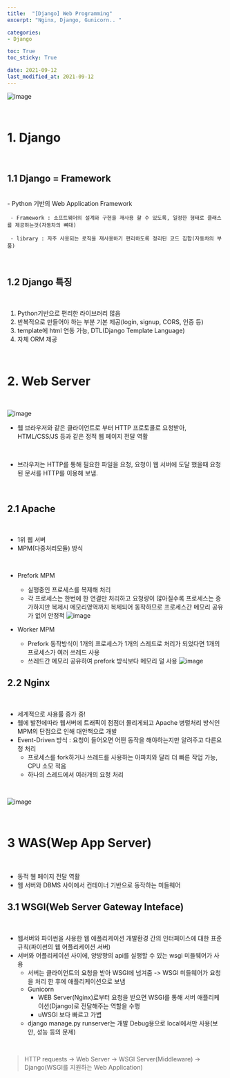 ```yaml
---
title:  "[Django] Web Programming"
excerpt: "Nginx, Django, Gunicorn.. "

categories:
- Django

toc: True
toc_sticky: True

date: 2021-09-12
last_modified_at: 2021-09-12
---
```


![image](https://user-images.githubusercontent.com/76996686/132986780-c7120410-bb33-42be-8a39-1b2c6c2d97d8.png)

<br>

# 1. Django
<br>

## 1.1 Django = Framework
<br>
  -  Python 기반의 Web Application Framework 
  

     - Framework : 소프트웨어의 설계와 구현을 재사용 할 수 있도록, 일정한 형태로 클래스를 제공하는것(자동차의 뼈대)

     - library : 자주 사용되는 로직을 재사용하기 편리하도록 정리된 코드 집합(자동차의 부품)

<br>

## 1.2 Django 특징
<br>

1. Python기반으로 편리한 라이브러리 많음
2. 반복적으로 만들어야 하는 부분 기본 제공(login, signup, CORS, 인증 등)
3. template에 html 연동 가능, DTL(Django Template Language)
4. 자체 ORM 제공

<br>

# 2. Web Server
<br>

![image](https://user-images.githubusercontent.com/76996686/132987533-9695f0b4-3004-46ed-b655-bc1eb720b51b.png)

- 웹 브라우저와 같은 클라이언트로 부터 HTTP 프로토콜로 요청받아, HTML/CSS/JS 등과 같은 정적 웹 페이지 전달 역활

<br>

  - 브라우저는 HTTP를 통해 필요한 파일을 요청, 요청이 웹 서버에 도달 했을때 요청 된 문서를 HTTP를 이용해 보냄.
<br>

## 2.1 Apache
<br>

- 1위 웹 서버
- MPM(다중처리모듈) 방식
<br>

  - Prefork MPM
    -  실행중인 프로세스를 복제해 처리 
    -  각 프로세스는 한번에 한 연결만 처리하고 요청량이 많아질수록 프로세스는 증가하지만 복제시 메모리영역까지 복제되어 동작하므로 프로세스간 메모리 공유가 없어 안정적
   ![image](https://user-images.githubusercontent.com/76996686/132988047-9183773b-05db-4559-8277-ce3fb2d4f60a.png)

  - Worker MPM
    - Prefork 동작방식이 1개의 프로세스가 1개의 스레드로 처리가 되었다면 1개의 프로세스가 여러 쓰레드 사용
    - 쓰레드간 메모리 공유하여 prefork 방식보다 메모리 덜 사용
    ![image](https://user-images.githubusercontent.com/76996686/132988120-5301ebd4-5b54-4729-bd02-2e7291dfa5fe.png)


## 2.2 Nginx
<br>

- 세계적으로 사용률 증가 중!
- 웹에 발전에따라 웹서버에 트래픽이 점점더 몰리게되고 Apache 병렬처리 방식인 MPM의 단점으로 인해 대안책으로 개발
- Event-Driven 방식 : 요청이 들어오면 어떤 동작을 해야하는지만 알려주고 다른요청 처리
  - 프로세스를 fork하거나 쓰레드를 사용하는 아파치와 달리 더 빠른 작업 가능, CPU 소모 적음
  - 하나의 스레드에서 여러개의 요청 처리
  
<br>

  ![image](https://user-images.githubusercontent.com/76996686/132988373-19105af1-c797-42c6-b8c8-34c6c6f9ce39.png)
  
<br>

# 3 WAS(Wep App Server)
<br>

- 동적 웹 페이지 전달 역활
- 웹 서버와 DBMS 사이에서 컨테이너 기반으로 동작하는 미들웨어
  
## 3.1 WSGI(Web Server Gateway Inteface)
<br>

- 웹서버와 파이썬을 사용한 웹 애플리케이션 개발환경 간의 인터페이스에 대한 표준 규칙(파이썬의 웹 어플리케이션 서버)
- 서버와 어플리케이션 사이에, 양방향의 api를 실행할 수 있는 wsgi 미들웨어가 사용
  - 서버는 클라이언트의 요청을 받아 WSGI에 넘겨줌 -> WSGI 미들웨어가 요청을 처리 한 후에 애플리케이션으로 보냄
  - Gunicorn
    - WEB Server(Nginx)로부터 요청을 받으면 WSGI를 통해 서버 애플리케이션(Django)로 전달해주는 역할을 수행
    - uWSGI 보다 빠르고 가볍
  - django manage.py runserver는 개발 Debug용으로 local에서만 사용(보안, 성능 등의 문제)

<br>

> HTTP requests -> Web Server -> WSGI Server(Middleware) -> Django(WSGI를 지원하는 Web Application)